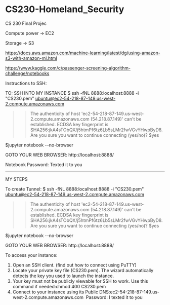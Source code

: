 # CS230-Homeland_Security
CS 230 Final Projec

Compute power -> EC2 

Storage -> S3

https://docs.aws.amazon.com/machine-learning/latest/dg/using-amazon-s3-with-amazon-ml.html

https://www.kaggle.com/c/passenger-screening-algorithm-challenge/notebooks

Instructions to SSH:

TO: SSH INTO MY INSTANCE 
$ ssh -fNL 8888:localhost:8888 -i "CS230.pem" ubuntu@ec2-54-218-87-149.us-west-2.compute.amazonaws.com
>>The authenticity of host 'ec2-54-218-87-149.us-west-2.compute.amazonaws.com (54.218.87.149)' can't be established.
>>ECDSA key fingerprint is SHA256:jkA4sTObQX/j5htmPf6tz6Lb5sLMr2fwVGvYHwpByD8.
>>Are you sure you want to continue connecting (yes/no)? 
$yes

$jupyter notebook --no-browser

GOTO YOUR WEB BROWSER: http://localhost:8888/

Notebook Password: Texted it to you 

_____

MY STEPS

To create Tunnel: 
$ ssh -fNL 8888:localhost:8888 -i "CS230.pem" ubuntu@ec2-54-218-87-149.us-west-2.compute.amazonaws.com
>>The authenticity of host 'ec2-54-218-87-149.us-west-2.compute.amazonaws.com (54.218.87.149)' can't be established.
>>ECDSA key fingerprint is SHA256:jkA4sTObQX/j5htmPf6tz6Lb5sLMr2fwVGvYHwpByD8.
>>Are you sure you want to continue connecting (yes/no)? 
$yes

$jupyter notebook --no-browser

GOTO YOUR WEB BROWSER: http://localhost:8888/

To access your instance:
1. Open an SSH client. (find out how to connect using PuTTY)
2. Locate your private key file (CS230.pem). The wizard automatically detects the key you used to launch the instance.
3. Your key must not be publicly viewable for SSH to work. Use this command if needed:chmod 400 CS230.pem 
4. Connect to your instance using its Public DNS:ec2-54-218-87-149.us-west-2.compute.amazonaws.com 
Password: I texted it to you 











